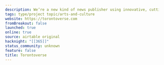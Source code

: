 ```yaml
---
description: We’re a new kind of news publisher using innovative, cutting-edge technology to tell honest, local stories. We’re using data, code, and even a little AI to do something completely fresh.
tags: type/project topic/arts-and-culture
website: https://torontoverse.com
fromBreakout: false
launched: true
online: true
source: airtable original
hacknight: "[[365]]"
status_community: unknown
feature: false
title: Torontoverse
---
```

